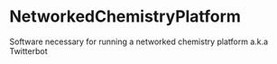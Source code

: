# NetworkedChemistryPlatform
Software necessary for running a networked chemistry platform a.k.a Twitterbot
